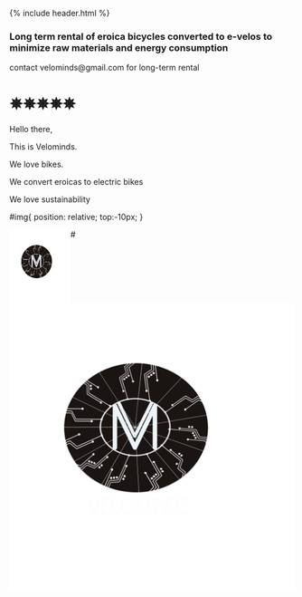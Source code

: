 {% include header.html %}

### Long term rental of eroica bicycles converted to e-velos to minimize raw materials and energy consumption
<p> contact velominds@gmail.com for long-term rental </p>

<animatable-component autoplay iterations="3" animation="heartBeat" easing="ease-in" duration="1000">
<h1> ✵✵✵✵✵</h1>

<p>Hello there,</p>

<p>This is Velominds.</p>
<p>We love bikes.</p>
<p>We convert eroicas to electric bikes</p>
<p>We love sustainability</p>

</animatable-component>

#img{
  position: relative;
  top:-10px;
  }
  
 <img src="velominds.png" style= "width: 108px; height: 130px; float:left;" id="img">
 
#![](velominds.png)

